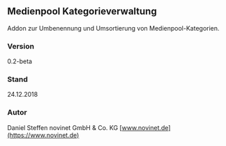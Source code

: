 ## Medienpool Kategorieverwaltung
Addon zur Umbenennung und Umsortierung von Medienpool-Kategorien.

### Version
0.2-beta

### Stand
24.12.2018

### Autor
Daniel Steffen
novinet GmbH & Co. KG
[www.novinet.de](https://www.novinet.de)